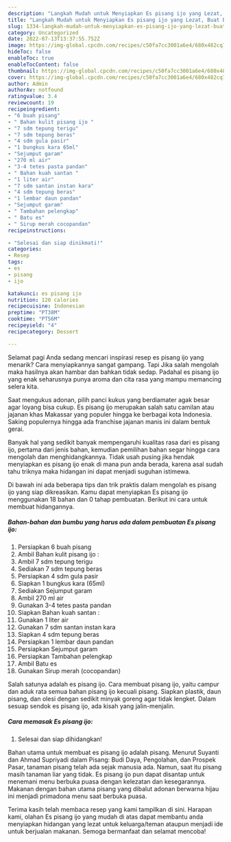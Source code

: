 ```yaml
---
description: "Langkah Mudah untuk Menyiapkan Es pisang ijo yang Lezat, Buat Buka Puasa Bikin Ngiler"
title: "Langkah Mudah untuk Menyiapkan Es pisang ijo yang Lezat, Buat Buka Puasa Bikin Ngiler"
slug: 1334-langkah-mudah-untuk-menyiapkan-es-pisang-ijo-yang-lezat-buat-buka-puasa-bikin-ngiler
category: Uncategorized
date: 2022-07-13T13:37:55.752Z
image: https://img-global.cpcdn.com/recipes/c50fa7cc3001a6e4/680x482cq70/es-pisang-ijo-foto-resep-utama.jpg
hideToc: false
enableToc: true
enableTocContent: false
thumbnail: https://img-global.cpcdn.com/recipes/c50fa7cc3001a6e4/680x482cq70/es-pisang-ijo-foto-resep-utama.jpg
cover: https://img-global.cpcdn.com/recipes/c50fa7cc3001a6e4/680x482cq70/es-pisang-ijo-foto-resep-utama.jpg
author: Admin
authorAv: notfound
ratingvalue: 3.4
reviewcount: 19
recipeingredient:
- "6 buah pisang"
- " Bahan kulit pisang ijo "
- "7 sdm tepung terigu"
- "7 sdm tepung beras"
- "4 sdm gula pasir"
- "1 bungkus kara 65ml"
- "Sejumput garam"
- "270 ml air"
- "3-4 tetes pasta pandan"
- " Bahan kuah santan "
- "1 liter air"
- "7 sdm santan instan kara"
- "4 sdm tepung beras"
- "1 lembar daun pandan"
- "Sejumput garam"
- " Tambahan pelengkap"
- " Batu es"
- " Sirup merah cocopandan"
recipeinstructions:

- "Selesai dan siap dinikmati!"
categories:
- Resep
tags:
- es
- pisang
- ijo

katakunci: es pisang ijo 
nutrition: 120 calories
recipecuisine: Indonesian
preptime: "PT38M"
cooktime: "PT56M"
recipeyield: "4"
recipecategory: Dessert

---
```



Selamat pagi Anda sedang mencari inspirasi resep es pisang ijo yang menarik? Cara menyiapkannya sangat gampang. Tapi Jika salah mengolah maka hasilnya akan hambar dan bahkan tidak sedap. Padahal es pisang ijo yang enak seharusnya punya aroma dan cita rasa yang mampu memancing selera kita.


Saat mengukus adonan, pilih panci kukus yang berdiamater agak besar agar loyang bisa cukup. Es pisang ijo merupakan salah satu camilan atau jajanan khas Makassar yang populer hingga ke berbagai kota Indonesia. Saking populernya hingga ada franchise jajanan manis ini dalam bentuk gerai.

Banyak hal yang sedikit banyak mempengaruhi kualitas rasa dari es pisang ijo, pertama dari jenis bahan, kemudian pemilihan bahan segar hingga cara mengolah dan menghidangkannya. Tidak usah pusing jika hendak menyiapkan es pisang ijo enak di mana pun anda berada, karena asal sudah tahu triknya maka hidangan ini dapat menjadi suguhan istimewa.


Di bawah ini ada beberapa tips dan trik praktis dalam mengolah es pisang ijo yang siap dikreasikan. Kamu dapat menyiapkan Es pisang ijo menggunakan 18 bahan dan 0 tahap pembuatan. Berikut ini cara untuk membuat hidangannya.

<!--inarticleads1-->

##### Bahan-bahan dan bumbu yang harus ada dalam pembuatan Es pisang ijo:

1. Persiapkan 6 buah pisang
1. Ambil  Bahan kulit pisang ijo :
1. Ambil 7 sdm tepung terigu
1. Sediakan 7 sdm tepung beras
1. Persiapkan 4 sdm gula pasir
1. Siapkan 1 bungkus kara (65ml)
1. Sediakan Sejumput garam
1. Ambil 270 ml air
1. Gunakan 3-4 tetes pasta pandan
1. Siapkan  Bahan kuah santan :
1. Gunakan 1 liter air
1. Gunakan 7 sdm santan instan kara
1. Siapkan 4 sdm tepung beras
1. Persiapkan 1 lembar daun pandan
1. Persiapkan Sejumput garam
1. Persiapkan  Tambahan pelengkap
1. Ambil  Batu es
1. Gunakan  Sirup merah (cocopandan)


Salah satunya adalah es pisang ijo. Cara membuat pisang ijo, yaitu campur dan aduk rata semua bahan pisang ijo kecuali pisang. Siapkan plastik, daun pisang, dan olesi dengan sedikit minyak goreng agar tidak lengket. Dalam sesuap sendok es pisang ijo, ada kisah yang jalin-menjalin. 

<!--inarticleads2-->

##### Cara memasak Es pisang ijo:


1. Selesai dan siap dihidangkan!

Bahan utama untuk membuat es pisang ijo adalah pisang. Menurut Suyanti dan Ahmad Supriyadi dalam Pisang: Budi Daya, Pengolahan, dan Prospek Pasar, tanaman pisang telah ada sejak manusia ada. Namun, saat itu pisang masih tanaman liar yang tidak. Es pisang ijo pun dapat disantap untuk menemani menu berbuka puasa dengan kelezatan dan kesegarannya. Makanan dengan bahan utama pisang yang dibalut adonan berwarna hijau ini menjadi primadona menu saat berbuka puasa. 

Terima kasih telah membaca resep yang kami tampilkan di sini. Harapan kami, olahan Es pisang ijo yang mudah di atas dapat membantu anda menyiapkan hidangan yang lezat untuk keluarga/teman ataupun menjadi ide untuk berjualan makanan. Semoga bermanfaat dan selamat mencoba!
